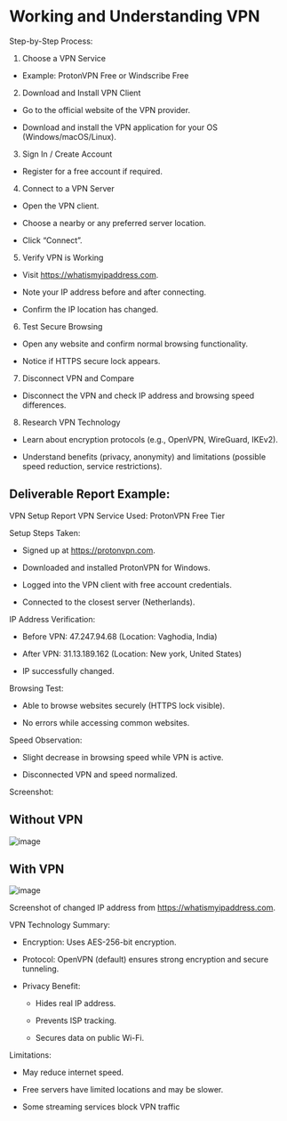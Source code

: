 # Working and Understanding VPN
Step-by-Step Process:
1. Choose a VPN Service

 - Example: ProtonVPN Free or Windscribe Free

2. Download and Install VPN Client

- Go to the official website of the VPN provider.

- Download and install the VPN application for your OS (Windows/macOS/Linux).

3. Sign In / Create Account

- Register for a free account if required.

4. Connect to a VPN Server

- Open the VPN client.

- Choose a nearby or any preferred server location.

- Click “Connect”.

5. Verify VPN is Working

- Visit https://whatismyipaddress.com.

- Note your IP address before and after connecting.

- Confirm the IP location has changed.

6. Test Secure Browsing

- Open any website and confirm normal browsing functionality.

- Notice if HTTPS secure lock appears.

7. Disconnect VPN and Compare

- Disconnect the VPN and check IP address and browsing speed differences.

8. Research VPN Technology

- Learn about encryption protocols (e.g., OpenVPN, WireGuard, IKEv2).

- Understand benefits (privacy, anonymity) and limitations (possible speed reduction, service restrictions).

## Deliverable Report Example:
VPN Setup Report
VPN Service Used: ProtonVPN Free Tier

Setup Steps Taken:

- Signed up at https://protonvpn.com.

- Downloaded and installed ProtonVPN for Windows.

- Logged into the VPN client with free account credentials.

- Connected to the closest server (Netherlands).

IP Address Verification:

- Before VPN: 47.247.94.68 (Location: Vaghodia, India)

- After VPN: 31.13.189.162 (Location: New york, United States)

- IP successfully changed.

Browsing Test:

- Able to browse websites securely (HTTPS lock visible).

- No errors while accessing common websites.

Speed Observation:

- Slight decrease in browsing speed while VPN is active.

- Disconnected VPN and speed normalized.

Screenshot: 
## Without VPN
![image](https://github.com/user-attachments/assets/9d202040-bfe8-41ac-b043-322b418485bd)

## With VPN
![image](https://github.com/user-attachments/assets/389c3598-2ed6-4b41-9574-6ca1bba56945)



Screenshot of changed IP address from https://whatismyipaddress.com.

VPN Technology Summary:
- Encryption: Uses AES-256-bit encryption.

- Protocol: OpenVPN (default) ensures strong encryption and secure tunneling.

- Privacy Benefit:

  - Hides real IP address.

  - Prevents ISP tracking.

  - Secures data on public Wi-Fi.

Limitations:
- May reduce internet speed.

- Free servers have limited locations and may be slower.

- Some streaming services block VPN traffic
